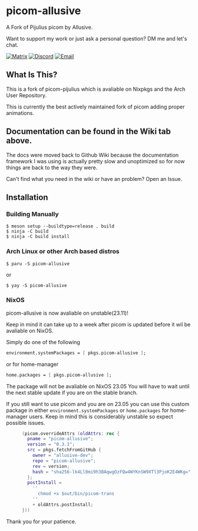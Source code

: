 # picom-allusive
A Fork of Pijulius picom by Allusive.

Want to support my work or just ask a personal question? DM me and let's chat.


[![Matrix](https://img.shields.io/badge/MATRIX-012121.svg?style=for-the-badge&logo=Matrix&logoColor=white)](https://matrix.to/#/@allusive_:matrix.org)
[![Discord](https://img.shields.io/badge/DISCORD-5865F2.svg?style=for-the-badge&logo=Discord&logoColor=white)](https://docs.allusive.dev/discord)
[![Email](https://img.shields.io/badge/EMAIL-160F33.svg?style=for-the-badge&logo=ProtonMail&logoColor=white)](mailto:jasper@allusive.dev)

## What Is This?
This is a fork of picom-pijulius which is avaliable on Nixpkgs and the Arch User Repository.

This is currently the best actively maintained fork of picom adding proper animations.

## Documentation can be found in the Wiki tab above.

The docs were moved back to Github Wiki because the documentation framework I was using is actually pretty slow and unoptimized so for now things are back to the way they were.

Can't find what you need in the wiki or have an problem? Open an Issue.

## Installation

### Building Manually
```
$ meson setup --buildtype=release . build
$ ninja -C build
$ ninja -C build install
```

### Arch Linux or other Arch based distros
```
$ paru -S picom-allusive
```
or
```
$ yay -S picom-allusive
```

### NixOS

picom-allusive is now avaliable on unstable(23.11)!

Keep in mind it can take up to a week after picom is updated before it wil be avaliable on NixOS.

Simply do one of the following
``` nix
environment.systemPackages = [ pkgs.picom-allusive ];
```
or for home-manager
``` nix
home.packages = [ pkgs.picom-allusive ];
```

The package will not be avaliable on NixOS 23.05 You will have to wait until the next stable update if you are on the stable branch.

If you still want to use picom and you are on 23.05 you can use this custom package in either `environment.systemPackages` or `home.packages` for home-manager users. Keep in mind this is considerably unstable so expect possible issues. 

``` nix
      (picom.overrideAttrs (oldAttrs: rec {
        pname = "picom-allusive";
        version = "0.3.1";
        src = pkgs.fetchFromGitHub {
          owner = "allusive-dev";
          repo = "picom-allusive";
          rev = version;
          hash = "sha256-lk4Ll0mi9h3BAqwgOzFQw4WYKnSW9XTl3PjoK2E4WKg=";
        };
        postInstall =
          ''
            chmod +x $out/bin/picom-trans
          ''
          + oldAttrs.postInstall;
      }))
```

Thank you for your patience.
